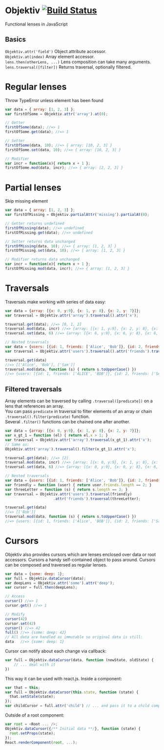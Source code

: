 Objektiv [![Build Status](https://travis-ci.org/nLight/objektiv.svg?branch=master)](https://travis-ci.org/nLight/objektiv)
==================

Functional lenses in JavaScript

## Basics

`Objektiv.attr('field')` Object attribute accessor.<br>
`Objektiv.at(index)` Array element accessor.<br>
`lens.then(otherLens, ...)` Lens composition can take many arguments.<br>
`lens.traversal([filter])` Returns traversal, optionally filtered.


# Regular lenses

Throw TypeError unless element has been found

```javascript
var data = { array: [1, 2, 3] };
var firstOfSome = Objektiv.attr('array').at(0);

// Getter
firstOfSome(data); //=> 1
firstOfSome.get(data); //=> 1

// Setter
firstOfSome(data, 10); //=> { array: [10, 2, 3] }
firstOfSome.set(data, 10); //=> { array: [10, 2, 3] }

// Modifier
var incr = function(x){ return x + 1 };
firstOfSome.mod(data, incr); //=> { array: [2, 2, 3] }

```


# Partial lenses

Skip missing element

```javascript
var data = { array: [1, 2, 3] };
var firstOfMissing = Objektiv.partialAttr('missing').partialAt(0);

// Getter returns undefined
firstOfMissing(data); //=> undefined
firstOfMissing.get(data); //=> undefined

// Setter returns data unchanged
firstOfMissing(data, 10); //=> { array: [1, 2, 3] }
firstOfMissing.set(data, 10); //=> { array: [1, 2, 3] }

// Modifier returns data unchanged
var incr = function(x){ return x + 1 };
firstOfMissing.mod(data, incr); //=> { array: [1, 2, 3] }

```


# Traversals

Traversals make working with series of data easy:

```javascript
var data = {array: [{x: 0, y:9}, {x: 1, y: 8}, {x: 2, y: 7}]};
var traversal = Objektiv.attr('array').traversal().attr('x');

traversal.get(data); //=> [0, 1, 2]
traversal.mod(data, incr) //=> {array: [{x: 1, y:9}, {x: 2, y: 8}, {x: 3, y: 7}]}
traversal.set(data, 6) //=> {array: [{x: 6, y:9}, {x: 6, y: 8}, {x: 6, y: 7}]}

// Nested traversals
var data = {users: [{id: 1, friends: ['Alice', 'Bob']}, {id: 2, friends: ['Sam']}]};
var traversal = Objektiv.attr('users').traversal().attr('friends').traversal()

traversal.get(data)
//=> [['Alice', 'Bob'], ['Sam']]
traversal.mod(data, function (s) { return s.toUpperCase() })
//=> {users: [{id: 1, friends: ['ALICE', 'BOB']}, {id: 2, friends: ['SAM']}]};
```

## Filtered traversals

Array elements can be traversed by calling `.traversal([predicate])` on a lens that references an array.<br>
You can pass `predicate` in traversal to filter elements of an array or chain `.traversal().filter(predicate)` function.<br>
Several `.filter()` functions can be chained one after another.

```javascript
var data = {array: [{x: 0, y:9}, {x: 1, y: 8}, {x: 2, y: 7}]};
var x_gt_1 = function (el) { return el.x > 1; }
var traversal = Objektiv.attr('array').traversal(x_gt_1).attr('x');
// Same as:
Objektiv.attr('array').traversal().filter(x_gt_1).attr('x');

traversal.get(data); //=> [2]
traversal.mod(data, incr) //=> {array: [{x: 0, y:9}, {x: 1, y: 8}, {x: 3, y: 7}]}
traversal.set(data, 6) //=> {array: [{x: 0, y:9}, {x: 0, y: 8}, {x: 6, y: 7}]}

// Nested traversals
var data = {users: [{id: 1, friends: ['Alice', 'Bob']}, {id: 2, friends: ['Sam']}]};
var friendly = function (user) { return user.friends.length == 2; }
var threeLetter = function (s) { return s.length == 3; }
var traversal = Objektiv.attr('users').traversal(friendly)
                      .attr('friends').traversal(threeLetter);

traversal.get(data)
//=> [['Bob']]
traversal.mod(data, function (s) { return s.toUpperCase() })
//=> {users: [{id: 1, friends: ['Alice', 'BOB']}, {id: 2, friends: ['Sam']}]};
```

# Cursors

Objektiv also provides cursors which are lenses enclosed over data or root accessors. Cursors a handy self-contained object to pass around. Cursors can be composed and traversed as regular lenses.

```javascript
var data = {some: deep: 1};
var full = Objektiv.dataCursor(data);
var deepLens = Objektiv.attr('some').attr('deep');
var cursor = full.then(deepLens);

// Access
cursor() //=> 1
cursor.get() //=> 1

// Modify
cursor(42)
cursor.set(42)
cursor() //=> 42
full() //=> {some: deep: 42}
// All data are handled as immutable so original data is still:
data   //=> {some: deep: 1}
```

Cursor can notify about each change via callback:

```javascript
var full = Objektiv.dataCursor(data, function (newState, oldState) {
    // ... deal with it
})
```

This way it can be used with react.js. Inside a component:

```javascript
var that = this;
var full = Objektiv.dataCursor(this.state, function (state) {
  that.setState(state);
});
var childCursor = full.attr('child') // ... and pass it to a child component
```

Outside of a root component:

```javascript
var root = <Root ... />;
Objektiv.dataCursor({/** Initial data **/}, function (state) {
  root.setProps(state);
});
React.renderComponent(root, ...);
```
